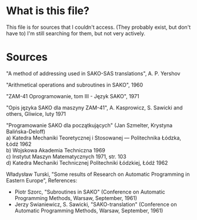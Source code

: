 # What is this file?
This file is for sources that I couldn't access. (They probably exist, but don't have to)
I'm still searching for them, but not very actively.
# Sources
"A method of addressing used in SAKO-SAS translations", A. P. Yershov 

"Arithmetical operations and subroutines in SAKO", 1960

"ZAM-41 Oprogramowanie, tom III - Język SAKO", 1971

"Opis języka SAKO dla maszyny ZAM-41", A. Kasprowicz, S. Sawicki and others, Gliwice, luty 1971

"Programowanie SAKO dla początkujących" (Jan Szmelter, Krystyna Balińska-Deloff)  
a) Katedra Mechaniki Teoretycznej i Stosowanej — Politechnika Łódzka, Łódź 1962  
b) Wojskowa Akademia Techniczna 1969   
c) Instytut Maszyn Matematycznych 1971, str. 103  
d) Katedra Mechaniki Technicznej Politechniki Łódzkiej, Łódź 1962  

Władysław Turski, "Some results of Research on Automatic Programming in Eastern Europe", References:   
- Piotr Szorc, "Subroutines in SAKO" (Conference on Automatic Programming Methods, Warsaw, September, 1961)   
- Jerzy Swianiewicz, S. Sawicki, "SAKO-translation" (Conference on Automatic Programming Methods, Warsaw, September, 1961)  
